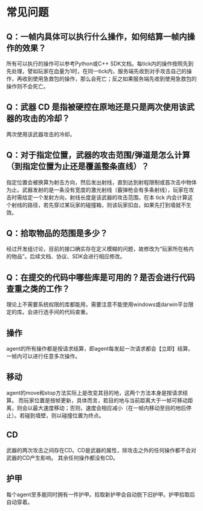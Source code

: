 # 常见问题

## Q：一帧内具体可以执行什么操作，如何结算一帧内操作的效果？

所有可以执行的操作可以参考Python或C++ SDK文档。每tick内的操作按照先到先处理，譬如玩家在血量为1时，在同一tick内，服务端先收到对手攻击自己的操作，再收到使用急救包的操作，那么会死亡；反之如果服务端先收到使用急救包的操作则不会死亡。

## Q：武器 CD 是指被硬控在原地还是只是两次使用该武器的攻击的冷却？

两次使用该武器攻击的冷却。

## Q：对于指定位置，武器的攻击范围/弹道是怎么计算（到指定位置为止还是覆盖整条直线）？

指定位置会被换算为射击方向，然后发出射线，直到达到射程限制或首次击中物体为止。武器发射的是一条没有宽度的激光射线（霰弹枪会有多条射线），玩家在攻击时需给定一个发射方向，射线长度是该武器的攻击范围，在本 tick 内会计算这个射线的路径，若先穿过某玩家的碰撞箱，则该玩家扣血，如果先打到墙就不生效。

## Q：拾取物品的范围是多少？

经过开发组讨论，目前的接口确实存在定义模糊的问题，故修改为“玩家所在格内的物品”。后续文档、协议、SDK会进行相应修改。

## Q：在提交的代码中哪些库是可用的？是否会进行代码查重之类的工作？

理论上不需要系统权限的库都能用，需要注意不能使用windows或darwin平台限定的库。会进行选手间的代码查重。

## 操作
agent的所有操作都是按请求结算，即agent每发起一次请求都会【立即】结算。一帧内可以进行任意多次操作。

## 移动
agent的move和stop方法实际上是改变其目的地，这两个方法本身是按请求结算。
而玩家位置是按帧更新，具体而言，若目的地与当前距离大于一帧可移动距离，则会以最大速度移动；否则，速度会相应减小（在一帧内移动至目的地后停止）。若碰到墙壁，则以碰撞位置为终点。

## CD
武器的两次攻击之间存在CD。CD是武器的属性，除攻击之外的任何操作都不会对武器的CD产生影响。
其余任何操作都没有CD。

## 护甲
每个agent至多能同时拥有一件护甲。拾取新护甲会自动脱下旧护甲。护甲拾取后自动穿着。